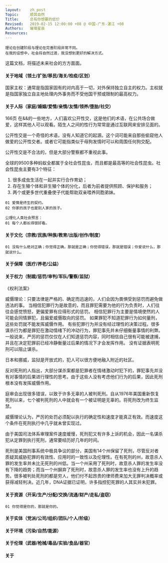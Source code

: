 ```yaml
---
layout:    zh_post
Topic:     顺其自然
Title:     总有你想要的低价
Revised:   2019-02-15 12:00:00 +08 @ 中国-广东-湛江 +08
Authors:   璀璨星辰
Resources:
---
```


``` NOTICE
理论在创建阶段与理论在完善阶段非常不同。
在我的设想中，社会将自然过渡，我没想到更好的解决方式。
```

这篇文档，将描述未来社会的方方面面。


#### 关于地域（领土/扩张/移民/海关/检疫/区划）

国家主权：通常是指国家固有的对内高于一切，对外保持独立自主的权力。主权就是指国家独立自主地处理内外事务而不受他国干预或限制的最高权力。



#### 关于人际（家庭/婚姻/爱情/亲情/友情/领养/堕胎/社交）

166页
在&&的一些地方，人们喜欢公开性交，这是他们的术语，在公共场合做爱，这样其他人可以观看。陌生人之间的性行为常常是通过互联网来安排见面的。

公开性交是一个奇怪的术语，没有人知道它的起源。这个词可能来自那些偷窥他人做爱的公开性交者。或者它可能指类似于母狗发情时可以和周围任何狗交配。

公开性交是不合法的，但是大部分警察都不重视此事。

全球的9500多种蚂蚁全都属于全社会性昆虫，而且都是最高等的社会性昆虫。社会性昆虫主要有3个特征：

1. 很多成虫生活在一起并实行合作育幼；
2. 存在生殖个体和非生殖个体的分化，后者为前者提供照顾、保护和服务；
3. 两个或更多世代重叠使子代能帮助双亲喂养同胞弟妹。

``` NOTICE
01 爱情是终生的契约。
02 你家的孩子也是别人家的孩子。
```

```
公理化人类社会预言：
01 每个人都长得很好看。
```

#### 关于文化（宗教/民族/种族/教育/出版/创作/制度）

``` NOTICE
01 没有什么绝对正确；你觉得正确，那就是正确；你觉得错误，那就是错误；你爱说什么，那就说什么。
```

#### 关于保障（医疗/养老/公益）

#### 关于权力（制裁/惩罚/审判/军队/警察/监狱）

《权利法案》

威慑理论：只要法律是严格的、确定而迅速的，人们会因为畏惧受到惩罚而避免做违法的事。
当相信犯罪行为是故意的，而且罪犯需要为他的行为负责时，人们往往会感觉愤怒，更偏爱罪有应得形式的惩罚。
相信犯罪行为主要是情境使然的人可能会同情罪犯，且偏爱威慑取向的惩罚。
如果罪犯不知道犯罪行为如何量刑，这些处罚就不能发挥威慑作用。
有些犯罪行为并没有经过理性的决策过程。很多谋杀行为都是罪犯在激动情绪下的冲动行为，罪犯事先并未仔细衡量事情的利弊。一般说来，严厉的惩罚仅仅在人们知道惩罚内容，同时相信自己很有可能被逮捕，并且在决定犯罪前已经冷静衡量过后果的情况下才会发挥作用。
没有证据表明死刑可以阻止谋杀。


日本和挪威，监狱是开放式的，犯人可以很方便地融入附近的社区。

反对死刑的人指出，大部分谋杀案都是犯罪者在情绪激动时犯下的，罪犯事先并没有对事情的后果进行理性的思考。由于这些人没有考虑他们行为的后果，因此死刑根本没有发挥威慑作用。

庭审会出现很多错误，以致于许多无辜的人被判死刑。自从1976年美国重新恢复死刑以来，七个被判死刑的人中就会有一个被证明是无辜的。将死刑改为终生监禁。

威慑理论认为，严厉的处罚必须配以执行的确定性和速度才能真正有效。而速度这个条件在死刑执行中几乎就未曾实现过。

由于美国司法体系审理案件速度缓慢，死刑犯又有许多上诉的机会，因此一名谋杀犯从定罪到执行死刑，通常要经历好几年的时间。

死刑是美国刑事系统中极具争议的部分，美国有14个州保留了死刑，尽管反对者质疑其威胁犯罪的有效性、应用时的一致性以及伦理性。在有死刑的州，故意杀人罪的发生率并未比无死刑的州低。当一个州采用了死刑时，故意杀人罪的发生率没有下降的趋势；而当一个州摒弃了死刑时，故意杀人罪的发生率也没有上升的趋势。很多被判处死刑的都是穷人，他们付不起昂贵的律师费来加大无罪判决概率或获得减轻判决。近几年，DNA证据已证明，许多指控犯死罪的人其实并未犯罪。

#### 关于资源（开采/生产/分配/交换/流通/财产/走私/盗窃）

``` NOTICE
01 你觉得是你的，那就是你的。
```

#### 关于实体（党派/公司/组织/团队/个人/阶级）

#### 关于环境（污染/自然/能源）

#### 关于伦理（武器/枪械/毒品/实验/食品/器官）

#### 关于